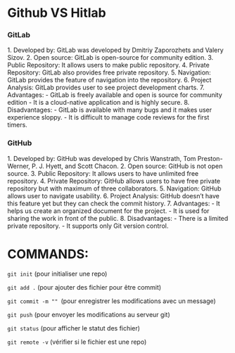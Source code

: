 <h1>Github VS Hitlab</h1>
<h3>GitLab</h3>
<p>
 1. Developed by: GitLab was developed by Dmitriy Zaporozhets and Valery Sizov.
 2. Open source: GitLab is open-source for community edition.
 3. Public Repository: It allows users to make public repository.
 4. Private Repository: GitLab also provides free private repository.
 5. Navigation: GitLab provides the feature of navigation into the repository.
 6. Project Analysis: GitLab provides user to see project development charts.
 7. Advantages: - GitLab is freely available and open is source for community edition
- It is a cloud-native application and is highly secure.
 8. Disadvantages: - GitLab is available with many bugs and it makes user experience sloppy.
- It is difficult to manage code reviews for the first timers.
</p>
<h3>GitHub</h3>
<p>
 1. Developed by: GitHub was developed by Chris Wanstrath, Tom Preston-Werner, P. J. Hyett, and Scott Chacon.
 2. Open source: GitHub is not open source.
 3. Public Repository: It allows users to have unlimited free repository.
 4. Private Repository: GitHub allows users to have free private repository but with maximum of three collaborators.
 5. Navigation: GitHub allows user to navigate usability.
 6. Project Analysis: GitHub doesn’t have this feature yet but they can check the commit history.
 7. Advantages: - It helps us create an organized document for the project.
- It is used for sharing the work in front of the public.
 8. Disadvantages: - There is a limited private repository.
- It supports only Git version control.
</p>
<h1>COMMANDS:</h1>

<code>git init</code> (pour initialiser une repo)

<code>git add .</code> (pour ajouter des fichier pour être commit)

<code>git commit -m "" </code>(pour enregistrer les modifications avec un message)

<code>git push</code> (pour envoyer les modifications au serveur git)

<code>git status</code> (pour afficher le statut des fichier)

<code>git remote -v</code> (vérifier si le fichier est une repo)
